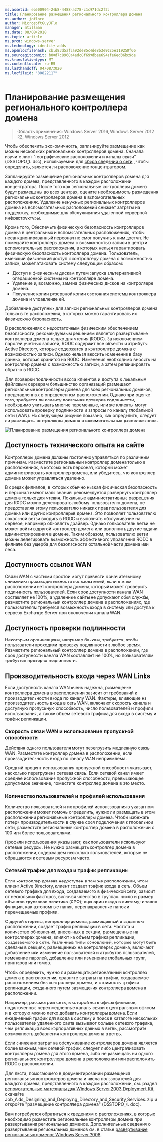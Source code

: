 ```yaml
---
ms.assetid: eb600904-24b8-4488-a278-c1c971dc2f2d
title: Планирование размещения регионального контроллера домена
ms.author: joflore
author: MicrosoftGuyJFlo
manager: mtillman
ms.date: 08/08/2018
ms.topic: article
ms.prod: windows-server
ms.technology: identity-adds
ms.openlocfilehash: cb1d83d5afca92de85c4de8b3e9125e119250f66
ms.sourcegitcommit: b00d7c8968c4adc8f699dbee694afe6ed36bc9de
ms.translationtype: MT
ms.contentlocale: ru-RU
ms.lasthandoff: 04/08/2020
ms.locfileid: "80822117"
---
```

# <a name="planning-regional-domain-controller-placement"></a>Планирование размещения регионального контроллера домена

>Область применения: Windows Server 2016, Windows Server 2012 R2, Windows Server 2012

Чтобы обеспечить экономичность, запланируйте размещение как можно нескольких региональных контроллеров домена. Сначала изучите лист "географические расположения и каналы связи" (DSSTOPO_1. doc), используемый для [сбора сведений о сети](../../ad-ds/plan/Collecting-Network-Information.md) , чтобы определить, является ли расположение концентратором.  
  
Запланируйте размещение региональных контроллеров домена для каждого домена, представленного в каждом расположении концентратора. После того как региональные контроллеры домена будут размещены во всех центрах, оцените необходимость размещения региональных контроллеров домена в вспомогательных расположениях. Удаление ненужных региональных контроллеров домена из вспомогательных расположений снижает затраты на поддержку, необходимые для обслуживания удаленной серверной инфраструктуры.  
  
Кроме того, Обеспечьте физическую безопасность контроллеров домена в центральных и вспомогательных расположениях, чтобы несанкционированный персонал не смог получить к ним доступ. Не помещайте контроллеры домена с возможностью записи в центр и вспомогательные расположения, в которых нельзя гарантировать физическую безопасность контроллера домена. Пользователь, имеющий физический доступ к контроллеру домена с возможностью записи, может атаковать систему следующим образом:  
  
- Доступ к физическим дискам путем запуска альтернативной операционной системы на контроллере домена.  
- Удаление и, возможно, замена физических дисков на контроллере домена.  
- Получение копии резервной копии состояния системы контроллера домена и управление ей.  
  
Добавление доступных для записи региональных контроллеров домена только в те расположения, в которых можно гарантировать их физическую безопасность.  
  
В расположениях с недостаточным физическим обеспечением безопасности, рекомендуемым решением является развертывание контроллера домена только для чтения (RODC). За исключением паролей учетных записей, RODC содержит все объекты и атрибуты Active Directory, которые содержатся в контроллере домена с возможностью записи. Однако нельзя вносить изменения в базу данных, которая хранится на RODC. Изменения необходимо вносить на контроллер домена с возможностью записи, а затем реплицировать обратно в RODC.  
  
Для проверки подлинности входа клиентов и доступа к локальным файловым серверам большинство организаций размещают региональные контроллеры домена для всех региональных доменов, представленных в определенном расположении. Однако при оценке того, требуется ли клиенту локальная проверка подлинности, необходимо учитывать многие переменные, или же клиенты могут использовать проверку подлинности и запросы по каналу глобальной сети (WAN). На следующем рисунке показано, как определить, следует ли размещать контроллеры домена в вспомогательных расположениях.  
  
![Планирование размещения регионального контроллера домена](media/Planning-Regional-Domain-Controller-Placement/49892c8c-2c99-4aab-92ba-808dbc8048e2.gif)  
  
## <a name="onsite-technical-expertise-availability"></a>Доступность технического опыта на сайте

Контроллеры домена должны постоянно управляться по различным причинам. Разместите региональный контроллер домена только в расположениях, в которых есть персонал, который может администрировать контроллер домена, или убедитесь, что контроллер домена может управляться удаленно.  
  
В средах филиалов, в которых обычно низкая физическая безопасность и персонал имеют мало знаний, рекомендуется развернуть контроллер домена только для чтения. Локальные административные разрешения для RODC можно делегировать любому пользователю домена, не предоставляя этому пользователю никаких прав пользователя для домена или других контроллеров домена. Это позволяет пользователю локальной ветви входить в RODC и выполнять обслуживание на сервере, например обновлять драйвер. Однако пользователь ветви не может войти в другой контроллер домена или выполнить другие задачи администрирования в домене. Таким образом, пользователю ветви можно делегировать возможность эффективного управления RODC в филиале без ущерба для безопасности остальной части домена или леса.  
  
## <a name="wan-link-availability"></a>Доступность ссылок WAN

Связи WAN с частыми простои могут привести к значительному снижению производительности пользователей, если в этом расположении нет контроллера домена, который может проверить подлинность пользователей. Если срок доступности канала WAN составляет не 100%, а удаленные сайты не допускают сбоя службы, разместите региональный контроллер домена в расположениях, где пользователям требуется возможность входа в систему или доступа к серверу Exchange Server при отключении канала WAN.  
  
## <a name="authentication-availability"></a>Доступность проверки подлинности

Некоторым организациям, например банкам, требуется, чтобы пользователи проходили проверку подлинности в любое время. Разместите региональный контроллер домена в расположении, где срок доступности канала WAN составляет не 100%, но пользователям требуется проверка подлинности.  
  
## <a name="logon-performance-over-wan-links"></a>Производительность входа через WAN Links

Если доступность канала WAN очень надежна, размещение контроллера домена в расположении зависит от требований к производительности входа по каналу WAN. Факторы, влияющие на производительность входа в сеть WAN, включают скорость канала и доступную пропускную способность, число пользователей и профили использования, а также объем сетевого трафика для входа в систему и трафик репликации.  
  
### <a name="wan-link-speed-and-bandwidth-utilization"></a>Скорость связи WAN и использование пропускной способности

Действия одного пользователя могут перегрузить медленную связь WAN. Разместите контроллер домена в расположении, если производительность входа по каналу WAN неприемлема.  
  
Средний процент использования пропускной способности указывает, насколько перегружена сетевая связь. Если сетевой канал имеет среднее использование пропускной способности, превышающее допустимое значение, поместите контроллер домена в это место.  
  
### <a name="number-of-users-and-usage-profiles"></a>Количество пользователей и профилей использования

Количество пользователей и их профилей использования в указанном расположении может помочь определить, нужно ли размещать в этом расположении региональные контроллеры домена. Чтобы избежать потери производительности в случае сбоя подключения к глобальной сети, разместите региональный контроллер домена в расположении с 100 или более пользователями.  
  
Профили использования указывают, как пользователи используют сетевые ресурсы. Не нужно размещать контроллер домена в расположении, содержащем несколько пользователей, которые не обращаются к сетевым ресурсам часто.  
  
### <a name="logon-network-traffic-vs-replication-traffic"></a>Сетевой трафик для входа и трафик репликации

Если контроллер домена недоступен в том же расположении, что и клиент Active Directory, клиент создает трафик входа в сеть. Объем сетевого трафика для входа, создаваемого в физической сети, зависит от нескольких факторов, включая членство в группах. число и размер объектов групповая политика (GPO); сценарии входа в систему; и такие функции, как автономные папки, перенаправление папок и перемещаемые профили.  
  
С другой стороны, контроллер домена, размещенный в заданном расположении, создает трафик репликации в сети. Частота и количество обновлений, внесенных в секции, размещенные на контроллерах домена, влияют на объем трафика репликации, создаваемого в сети. Различные типы обновлений, которые могут быть сделаны в секциях, размещенных на контроллерах домена, включают добавление или изменение пользователей и атрибутов пользователей, изменение паролей, добавление или изменение глобальных групп, принтеров или томов.  
  
Чтобы определить, нужно ли размещать региональный контроллер домена в расположении, сравните затраты на трафик, создаваемые расположением без контроллера домена, и стоимость трафика репликации, созданного путем размещения контроллера домена в расположении.  
  
Например, рассмотрим сеть, в которой есть офисы филиалов, подключенные через медленные каналы связи с центральным офисом и в которую можно легко добавить контроллеры домена. Если ежедневный трафик для входа в систему и поиск в каталоге нескольких пользователей удаленного сайта вызывают больше сетевого трафика, чем репликация всех корпоративных данных в ветвь, рассмотрите возможность добавления контроллера домена в ветвь.  
  
Если снижение затрат на обслуживание контроллеров домена является более важным, чем сетевой трафик, следует либо централизовать контроллеры домена для этого домена, либо не размещать ни одного регионального контроллера домена в расположении или расположить RODC в расположении.  
  
Для листа, помогающего в документировании размещения региональных контроллеров домена и числа пользователей для каждого домена, представленного в каждом расположении, см. раздел [вспомогательные материалы для Windows Server 2003 Deployment Kit](https://go.microsoft.com/fwlink/?LinkID=102558), скачайте Job_Aids_Designing_and_Deploying_Directory_and_Security_Services. zip и откройте "размещение контроллера домена" (DSSTOPO_4. doc).  
  
Вам потребуется обратиться к сведениям о расположениях, в которых необходимо разместить региональные контроллеры домена при развертывании региональных доменов. Дополнительные сведения о развертывании региональных доменов см. в статье [развертывание региональных доменов Windows Server 2008](https://technet.microsoft.com/library/cc755118.aspx).  
